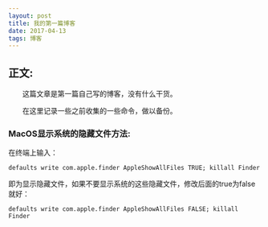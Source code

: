 ```yaml
---
layout: post
title: 我的第一篇博客
date: 2017-04-13
tags: 博客   
---
```


## 正文:
　　这篇文章是第一篇自己写的博客，没有什么干货。

　　在这里记录一些之前收集的一些命令，做以备份。
### MacOS显示系统的隐藏文件方法:
在终端上输入：

```
defaults write com.apple.finder AppleShowAllFiles TRUE; killall Finder
```

即为显示隐藏文件，如果不要显示系统的这些隐藏文件，修改后面的true为false就好：

```
defaults write com.apple.finder AppleShowAllFiles FALSE; killall Finder
```

